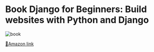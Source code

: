 # Book Django for Beginners: Build websites with Python and Django

![book](https://m.media-amazon.com/images/I/41b8anEr-hL._SX342_SY445_.jpg)

<a href="https://www.amazon.com/Django-Beginners-Build-websites-Python/dp/1983172669" target="_blank">📖Amazon link</a>